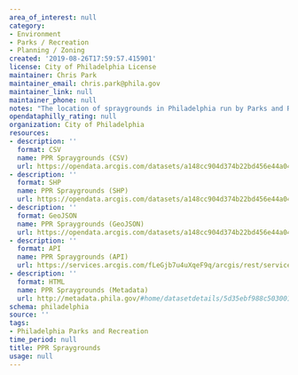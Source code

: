 ```yaml
---
area_of_interest: null
category:
- Environment
- Parks / Recreation
- Planning / Zoning
created: '2019-08-26T17:59:57.415901'
license: City of Philadelphia License
maintainer: Chris Park
maintainer_email: chris.park@phila.gov
maintainer_link: null
maintainer_phone: null
notes: "The location of spraygrounds in Philadelphia run by Parks and Recreation."
opendataphilly_rating: null
organization: City of Philadelphia
resources:
- description: ''
  format: CSV
  name: PPR Spraygrounds (CSV)
  url: https://opendata.arcgis.com/datasets/a148cc904d374b22bd456e44a044d554_0.csv
- description: ''
  format: SHP
  name: PPR Spraygrounds (SHP)
  url: https://opendata.arcgis.com/datasets/a148cc904d374b22bd456e44a044d554_0.zip
- description: ''
  format: GeoJSON
  name: PPR Spraygrounds (GeoJSON)
  url: https://opendata.arcgis.com/datasets/a148cc904d374b22bd456e44a044d554_0.geojson
- description: ''
  format: API
  name: PPR Spraygrounds (API)
  url: https://services.arcgis.com/fLeGjb7u4uXqeF9q/arcgis/rest/services/PPR_Spraygrounds/FeatureServer/0/query?outFields=*&where=1%3D1
- description: ''
  format: HTML
  name: PPR Spraygrounds (Metadata)
  url: http://metadata.phila.gov/#home/datasetdetails/5d35ebf988c50300165e5076/representationdetails/5d35ebfc88c50300165e507f/
schema: philadelphia
source: ''
tags:
- Philadelphia Parks and Recreation
time_period: null
title: PPR Spraygrounds
usage: null
---
```

